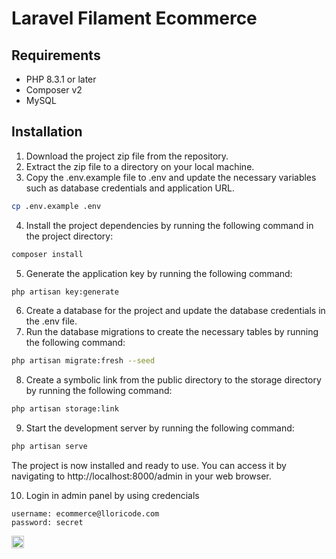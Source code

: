 # Laravel Filament Ecommerce


## Requirements

- PHP 8.3.1 or later
- Composer v2
- MySQL

## Installation

1. Download the project zip file from the repository.
2. Extract the zip file to a directory on your local machine.
3. Copy the .env.example file to .env and update the necessary variables such as database credentials and application URL.

```bash
cp .env.example .env
```

4. Install the project dependencies by running the following command in the project directory:

```bash
composer install
```

5. Generate the application key by running the following command:

```bash
php artisan key:generate
```

6. Create a database for the project and update the database credentials in the .env file.
7. Run the database migrations to create the necessary tables by running the following command:

```bash
php artisan migrate:fresh --seed
```

8. Create a symbolic link from the public directory to the storage directory by running the following command:

```bash
php artisan storage:link
```

9. Start the development server by running the following command:

```bash
php artisan serve
```

The project is now installed and ready to use. You can access it by navigating to http://localhost:8000/admin in your web browser.

10. Login in admin panel by using credencials
```
username: ecommerce@lloricode.com
password: secret
```

[<img src="https://api.gitsponsors.com/api/badge/img?id=831815302" height="20">](https://api.gitsponsors.com/api/badge/link?p=jD/qCRlMkLSrnEvnNtpSZq4j0Au7yA5y50+Lajm0kNC77nSKYKNHFUpo+tyOCBwrkKKBult3YqSn92SJq1lfwfCwPINImUWCHdXtoDpm+7FvRkPZAxf00usbW1DY05QJ)
